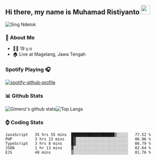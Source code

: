 
## Hi there, my name is Muhamad Ristiyanto <img src="https://github.com/TheDudeThatCode/TheDudeThatCode/blob/master/Assets/Hi.gif" width="29px">
 ![Sing Ndelok](https://komarev.com/ghpvc/?username=Gimenz&color=green)

### 👤 About Me
* 🤷‍♂️ 19 y.o
* 🏠 Live at Magelang, Jawa Tengah 

### Spotify Playing 🎧
[![spotify-github-profile](https://spotify-github-profile.vercel.app/api/view?uid=314iqaa5wlnytjblf2yfa4es5aly&cover_image=true&theme=novatorem)](https://spotify-github-profile.vercel.app/api/view?uid=314iqaa5wlnytjblf2yfa4es5aly&redirect=true)

### 📊 Github Stats
  <img alt="Gimenz's github stats" src="https://github-readme-stats.vercel.app/api?username=Gimenz&count_private=true&hide=issues&show_icons=true&include_all_commits=true&line_height=24&border_radius=0"/><img alt="Top Langs" src="https://github-readme-stats.vercel.app/api/top-langs/?username=Gimenz&layout=compact&border_radius=0"/>

### ⌚ Coding Stats
<!--START_SECTION:waka-->
```text
JavaScript   35 hrs 55 mins  ███████████████████▒░░░░░   77.52 % 
PHP          3 hrs 13 mins   █▓░░░░░░░░░░░░░░░░░░░░░░░   06.96 % 
TypeScript   3 hrs 8 mins    █▓░░░░░░░░░░░░░░░░░░░░░░░   06.79 % 
JSON         1 hr 13 mins    ▓░░░░░░░░░░░░░░░░░░░░░░░░   02.64 % 
EJS          48 mins         ▒░░░░░░░░░░░░░░░░░░░░░░░░   01.76 % 
```
<!--END_SECTION:waka-->
